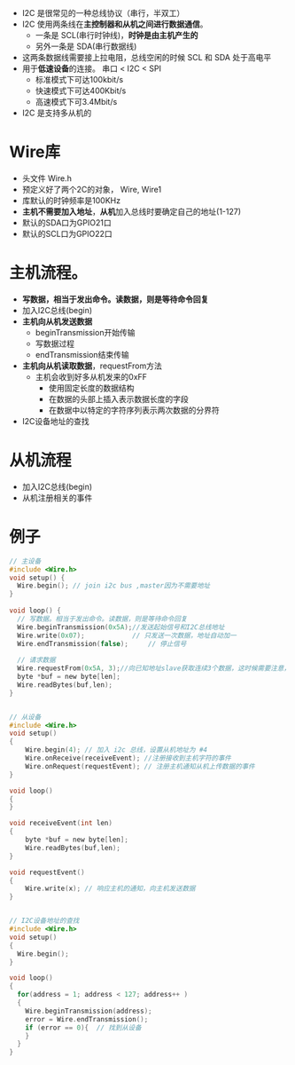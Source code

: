 -  I2C 是很常见的一种总线协议（串行，半双工）
-  I2C 使用两条线在**主控制器和从机之间进行数据通信**。
	- 一条是 SCL(串行时钟线)，**时钟是由主机产生的**
	- 另外一条是 SDA(串行数据线)
- 这两条数据线需要接上拉电阻，总线空闲的时候 SCL 和 SDA 处于高电平
- 用于**低速设备**的连接。 串口 < I2C < SPI
	- 标准模式下可达100kbit/s
	- 快速模式下可达400Kbit/s
	- 高速模式下可3.4Mbit/s
- I2C 是支持多从机的

# Wire库
- 头文件 Wire.h 
- 预定义好了两个2C的对象， Wire, Wire1
- 库默认的时钟频率是100KHz
- **主机不需要加入地址**，**从机**加入总线时要确定自己的地址(1-127)
- 默认的SDA口为GPIO21口
- 默认的SCL口为GPIO22口

# 主机流程。
- **写数据，相当于发出命令。读数据，则是等待命令回复**
- 加入I2C总线(begin)
- **主机向从机发送数据**
	- beginTransmission开始传输
	- 写数据过程
	- endTransmission结束传输
- **主机向从机读取数据**，requestFrom方法
	- 主机会收到好多从机发来的0xFF
		- 使用固定长度的数据结构
		- 在数据的头部上插入表示数据长度的字段
		- 在数据中以特定的字符序列表示两次数据的分界符
- I2C设备地址的查找

# 从机流程
- 加入I2C总线(begin)
- 从机注册相关的事件

# 例子
```c
// 主设备
#include <Wire.h>
void setup() {
  Wire.begin(); // join i2c bus ,master因为不需要地址
}
 
void loop() {   
  // 写数据。相当于发出命令。读数据，则是等待命令回复
  Wire.beginTransmission(0x5A);//发送起始信号和I2C总线地址
  Wire.write(0x07);            // 只发送一次数据，地址自动加一
  Wire.endTransmission(false);     // 停止信号
 
  // 请求数据
  Wire.requestFrom(0x5A, 3);//向已知地址slave获取连续3个数据，这时候需要注意，数据只是存起来了，并没有真正返回
  byte *buf = new byte[len];
  Wire.readBytes(buf,len);
}


// 从设备
#include <Wire.h> 
void setup()
{
	Wire.begin(4); // 加入 i2c 总线，设置从机地址为 #4
	Wire.onReceive(receiveEvent); //注册接收到主机字符的事件
	Wire.onRequest(requestEvent); // 注册主机通知从机上传数据的事件
}

void loop()
{
}

void receiveEvent(int len)
{
	byte *buf = new byte[len];
	Wire.readBytes(buf,len);
}

void requestEvent()
{
	Wire.write(x); // 响应主机的通知，向主机发送数据
}


// I2C设备地址的查找
#include <Wire.h>
void setup()
{
  Wire.begin();
}

void loop()
{
  for(address = 1; address < 127; address++ ) 
  {
    Wire.beginTransmission(address);
    error = Wire.endTransmission();
    if (error == 0){  // 找到从设备
    }
  }
}


```